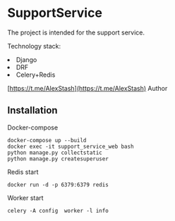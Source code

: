 <h1>SupportService</h1>
<p>The project is intended for the support service.</p>

Technology stack:
    <li>Django</li>
    <li>DRF</li>
    <li>Celery+Redis</li>
 
 [https://t.me/AlexStash](https://t.me/AlexStash) Author
    
  Installation
  ------------
<p>Docker-compose</p>

    docker-compose up --build
    docker exec -it support_service_web bash
    python manage.py collectstatic
    python manage.py createsuperuser

<p>Redis start</p>

    docker run -d -p 6379:6379 redis

<p>Worker start</p>
    
    celery -A config  worker -l info


